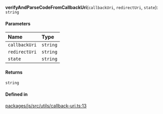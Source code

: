 **verifyAndParseCodeFromCallbackUri**(`callbackUri`, `redirectUri`, `state`): `string`

#### Parameters

| Name          | Type     |
| :------------ | :------- |
| `callbackUri` | `string` |
| `redirectUri` | `string` |
| `state`       | `string` |

#### Returns

`string`

#### Defined in

[packages/js/src/utils/callback-uri.ts:13](https://github.com/logto-io/js/blob/5254dee/packages/js/src/utils/callback-uri.ts#L13)
